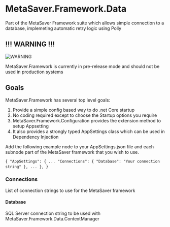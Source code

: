 # MetaSaver.Framework.Data

Part of the MetaSaver Framework suite which allows simple connection to a database, 
implemeting automatic retry logic using Polly

## !!! WARNING !!!

![WARNING](http://www.animatedimages.org/data/media/703/animated-warning-image-0011.gif)

MetaSaver.Framework is currently in pre-release mode and should not be used in production systems

## Goals

MetaSaver.Framework has several top level goals:

1. Provide a simple config based way to do .net Core startup
1. No coding required except to choose the Startup options you require
1. MetaSaver.Framework.Configuration provides the extension method to setup Appsetting
1. It also provides a strongly typed AppSettings class which can be used in Dependency Injection

Add the following example node to your AppSettings.json file and each subnode part of the MetaSaver
framework that you wish to use.

`{
    "AppSettings": {
...
        "Connections": {
            "Database": "Your connection string"
        },
...
    },
`}

### Connections
List of connection strings to use for the MetaSaver framework

#### Database
SQL Server connection string to be used with MetaSaver.Framework.Data.ContextManager
